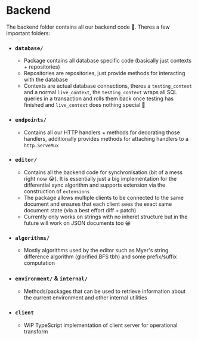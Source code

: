 # Backend

The backend folder contains all our backend code 🤯. Theres a few important folders:
 - ### `database/`
   - Package contains all database specific code (basically just contexts + repositories)
   - Repositories are repositories, just provide methods for interacting with the database
   - Contexts are actual database connections, theres a `testing_context` and a normal `live_context`, the `testing_context` wraps all SQL queries in a transaction and rolls them back once testing has finished and `live_context` does nothing special 🙁
 - ### `endpoints/`
   - Contains all our HTTP handlers + methods for decorating those handlers, additionally provides methods for attaching handlers to a `http.ServeMux`
 - ### `editor/`
   - Contains all the backend code for synchronisation (bit of a mess right now 😭). It is essentially just a big implementation for the differential sync algorithm and supports extension via the construction of `extensions`
   - The package allows multiple clients to be connected to the same document and ensures that each client sees the exact same document state (via a best effort diff + patch)
   - Currently only works on strings with no inheret structure but in the future will work on JSON documents too 😀 
 - ### `algorithms/`
   - Mostly algorithms used by the editor such as Myer's string difference algorithm (glorified BFS tbh) and some prefix/suffix computation
 - ### `environment/` & `internal/`
   - Methods/packages that can be used to retrieve information about the current environment and other internal utilities 
 - ### `client`
   - WIP TypeScript implementation of client server for operational transform
